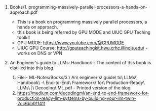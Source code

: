 1. Books/1. programming-massively-parallel-processors-a-hands-on-approach.pdf
    - This is a book on programming massively parallel processors, a hands on approach. 
    - this book is being referred by GPU MODE and UIUC GPU Teching toolkit
    - GPU MODE: https://www.youtube.com/@GPUMODE 
    - UIUC GPU Course: http://gputeachingkit.hwu.crhc.illinois.edu/ - works on DNS or VPN

2. An Engineer's guide to LLMs: Handbook - The content of this book is distilled into this blog
   1. File:- ML-Notes/Books/3.\ An\ engineer\'s\ guide\ to\ LLMs\ Handbook\ -\ End-to-End\ Framework\ for\ Production-Ready\ LLMs\ \|\ Decoding\ ML.pdf - Printed version of the blog
   2. https://medium.com/decodingml/an-end-to-end-framework-for-production-ready-llm-systems-by-building-your-llm-twin-2cc6bb01141f

































